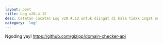 ```yaml
---
layout: post
title: Log v20.4.12
desc: Catatan cacatan Log v20.4.12 untuk diingat di kala tidak ingat sekaligus sengaja tidak ingat agar kembali mengingat.
category: 'log'
---
```


Ngoding yay!
https://github.com/gizipp/domain-checker-api
